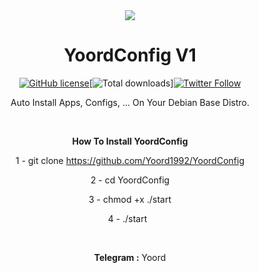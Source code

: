 <center>
<img src="http://s7.picofile.com/file/8378262742/1.png">
<center/>

# YoordConfig V1 
 [![GitHub license](https://img.shields.io/github/license/persepolisdm/persepolis.svg)](https://github.com/persepolisdm/persepolis/blob/master/LICENSE)[![Total downloads](https://img.shields.io/github/downloads/persepolisdm/persepolis/total.svg)][![Twitter Follow](https://img.shields.io/twitter/follow/persepolisdm.svg?style=social&label=Follow)](https://twitter.com/Yoord1992)

Auto Install Apps, Configs, ... On Your Debian Base Distro.
<p>


  &nbsp;

<b>How To Install YoordConfig</b>

1 - git clone https://github.com/Yoord1992/YoordConfig
<p>
2 - cd YoordConfig
<p>
3 - chmod +x ./start
<p>
4 - ./start
&nbsp;
  <p>
    <p>
&nbsp;
&nbsp;
<p>
<b>Telegram :</b> Yoord
<p>
